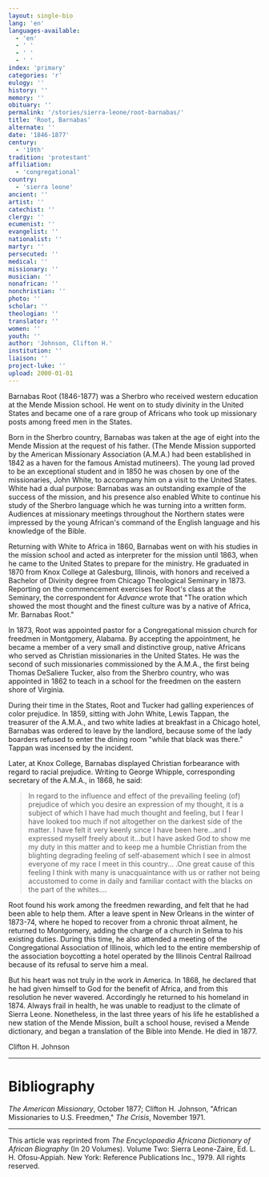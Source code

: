 ```yaml
---
layout: single-bio
lang: 'en'
languages-available:
  - 'en'
  - ' '
  - ' '
  - ' '
index: 'primary'
categories: 'r'
eulogy: ''
history: ''
memory: ''
obituary: ''
permalink: '/stories/sierra-leone/root-barnabas/'
title: 'Root, Barnabas'
alternate: ''
date: '1846-1877'
century:
  - '19th'
tradition: 'protestant'
affiliation:
  - 'congregational'
country:
  - 'sierra leone'
ancient: ''
artist: ''
catechist: ''
clergy: ''
ecumenist: ''
evangelist: ''
nationalist: ''
martyr: ''
persecuted: ''
medical: ''
missionary: ''
musician: ''
nonafrican: ''
nonchristian: ''
photo: ''
scholar: ''
theologian: ''
translator: ''
women: ''
youth: ''
author: 'Johnson, Clifton H.'
institution: ''
liaison: ''
project-luke: ''
upload: 2000-01-01
---
```



Barnabas Root (1846-1877) was a Sherbro who received western education at the Mende Mission school. He went on to study divinity in the United States and became one of a rare group of Africans who took up missionary posts among freed men in the States.

Born in the Sherbro country, Barnabas was taken at the age of eight into the Mende Mission at the request of his father. (The Mende Mission supported by the American Missionary Association (A.M.A.) had been established in 1842 as a haven for the famous Amistad mutineers).  The young lad proved to be an exceptional student and in 1850 he was chosen by one of the missionaries, John White, to accompany him on a visit to the United States. White had a dual purpose: Barnabas was an outstanding example of the success of the mission, and his presence also enabled White to continue his study of the Sherbro language which he was turning into a written form. Audiences at missionary meetings throughout the Northern states were impressed by the young African's command of the English language and his knowledge of the Bible.

Returning with White to Africa in 1860, Barnabas went on with his studies in the mission school and acted as interpreter for the mission until 1863, when he came to the United States to prepare for the ministry. He graduated in 1870 from Knox College at Galesburg, Illinois, with honors and received a Bachelor of Divinity degree from Chicago Theological Seminary in 1873. Reporting on the commencement exercises for Root's class at the Seminary, the correspondent for *Advance* wrote that "The oration which showed the most thought and the finest culture was by a native of Africa, Mr. Barnabas Root."

In 1873, Root was appointed pastor for a Congregational mission church for freedmen in Montgomery, Alabama. By accepting the appointment, he became a member of a very small and distinctive group, native Africans who served as Christian missionaries in the United States. He was the second of such missionaries commissioned by the A.M.A., the first being Thomas DeSaliere Tucker, also from the Sherbro country, who was appointed in 1862 to teach in a school for the freedmen on the eastern shore of Virginia.

During their time in the States, Root and Tucker had galling experiences of color prejudice. In 1859, sitting with John White, Lewis Tappan, the treasurer of the A.M.A., and two white ladies at breakfast in a Chicago hotel, Barnabas was ordered to leave by the landlord, because some of the lady boarders refused to enter the dining room "while that black was there." Tappan was incensed by the incident.

Later, at Knox College, Barnabas displayed Christian forbearance with regard to racial prejudice. Writing to George Whipple, corresponding secretary of the A.M.A., in 1868, he said:

> In regard to the influence and effect of the prevailing feeling (of) prejudice of which you desire an expression of my thought, it is a subject of which I have had much thought and feeling, but I fear I have looked too much if not altogether on the darkest side of the matter. I have felt it very keenly since I have been here...and I expressed myself freely about it...but I have asked God to show me my duty in this matter and to keep me a humble Christian from the blighting degrading feeling of self-abasement which I see in almost everyone of my race I meet in this country... .One great cause of this feeling I think with many is unacquaintance with us or rather not being accustomed to come in daily and familiar contact with the blacks on the part of the whites....
> 

Root found his work among the freedmen rewarding, and felt that he had been able to help them. After a leave spent in New Orleans in the winter of 1873-74, where he hoped to recover from a chronic throat ailment, he returned to Montgomery, adding the charge of a church in Selma to his existing duties. During this time, he also attended a meeting of the Congregational Association of Illinois, which led to the entire membership of the association boycotting a hotel operated by the Illinois Central Railroad because of its refusal to serve him a meal.

But his heart was not truly in the work in America. In 1868, he declared that he had given himself to God for the benefit of Africa, and from this resolution he never wavered. Accordingly he returned to his homeland in 1874. Always frail in health, he was unable to readjust to the climate of Sierra Leone. Nonetheless, in the last three years of his life he established a new station of the Mende Mission, built a school house, revised a Mende dictionary, and began a translation of the Bible into Mende. He died in 1877.

Clifton H. Johnson

---

# Bibliography

*The American Missionary*, October 1877; Clifton H. Johnson, "African Missionaries to U.S. Freedmen," *The Crisis*, November 1971.

---

This article was reprinted from *The Encyclopaedia Africana Dictionary of African Biography* (In 20 Volumes). Volume Two: Sierra Leone-Zaire, Ed. L. H. Ofosu-Appiah. New York: Reference Publications Inc., 1979.  All rights reserved.